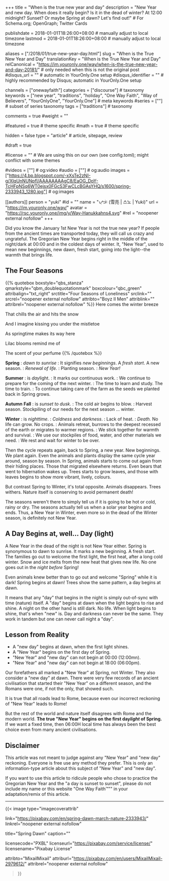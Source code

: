+++
title = "When is the true new year and day"
description = "New Year and new day. When does it really begin? Is it in the dead of winter? At 12:00 midnight? Sunset? Or maybe Spring at dawn? Let's find out!"  # For Schema.org; OpenGraph; Twitter Cards

publishdate = 2018-01-01T18:26:00+08:00                          # manually adjust to local timezone
lastmod = 2018-01-01T18:26:00+08:00                          # manually adjust to local timezone

aliases = ["/2018/01/true-new-year-day.html"]
slug = "When is the True New Year and Day"
translationKey = "When is the True New Year and Day"
relCanonical = "https://im.youronly.one/way/when-is-the-true-new-year-and-day-20181/"                           # only needed when this is not the original post
#disqus_url = ""                                                    # automatic in YourOnly.One setup
#disqus_identifier = ""                                             # highly recommended by Disqus; automatic in YourOnly.One setup

channels = ["onewayfaith"]
categories = ["discourse"]                           # taxonomy
keywords = ["new year", "traditions", "holiday", "One Way Faith", "Way of Believers", "YourOnlyOne", "YourOnly.One"]                             # meta keywords
#series = [""]                               # subset of series taxonomy
tags = ["traditions"]                                 # taxonomy

comments = true
#weight = ""

#featured = true                              # theme specific
#math = true                                  # theme specific

hidden = false
type = "article"                                                           # article, sitepage, review

#draft = true

#license = ""                                 # We are using this on our own (see config.toml); might conflict with some themes

#videos = [""]                                # og:video
#audio = [""]                                 # og:audio
images = ["https://4.bp.blogspot.com/-xXsTe2zNI-g/XlqUnNUNpfI/AAAAAAAAgC8/EaOG_DpY-TcHFpNSq6WT0ejsx0FGcS3FwCLcBGAsYHQ/s1600/spring-2333943_1280.jpg"]    # og:images

[[authors]]
person = "yuki"
#id = ""
name = "ᜌᜓᜃᜒ (雪亮 | 스노 | Yuki)"
url = "https://im.youronly.one/way/"
avatar = "https://rsc.youronly.one/img/y/Way-Hanukkahns4.svg"
#rel = "noopener external nofollow"
+++

Did you know the January 1st New Year is not the true new year? If people from the ancient times are transported today, they will call us crazy and ungrateful. The Gregorian New Year begins right in the middle of the night/dark at 00:00 and in the coldest days of winter. It, "New Year", used to mean new beginnings, new dawn, fresh start, going into the light--the warmth that brings life.

<!--more-->

## The Four Seasons

{{% quotebox boxstyle="qbs_stanza" qmarkstyle="qbm_doublequotationmark" boxcolour="qbc_green" attribalign="txt_right" srctitle="Four Seasons of Loneliness" srclink="" srcrel="noopener external nofollow" attribto="Boyz II Men" attriblink="" attribrel="noopener external nofollow" %}}
Here comes the winter breeze

That chills the air and hits the snow

And I imagine kissing you under the mistletoe

As springtime makes its way here

Lilac blooms remind me of

The scent of your perfume
{{% /quotebox %}}

**Spring**
: *dawn to sunrise*
: It signifies *new beginnings*. A *fresh start*. A new season.
: *Renewal of life.*
: Planting season.
: <em>New Year!</em>

**Summer**
: is *day*light.
: It marks our continuous work.
: We continue to prepare for the coming of the next winter.
: The time to learn and study. The time to train.
: To continue taking care of the farm as the seeds we planted back in Spring grows.

**Autumn**
**Fall**
: is *sunset to dusk*.
: The cold air begins to blow.
: Harvest season. Stockpiling of our needs for the next season … winter.

**Winter**
: is *nighttime*.
: *Coldness* and *darkness*.
: Lack of heat.
: *Death.* No life can grow. No crops.
: Animals retreat, burrows to the deepest recessed of the earth or migrates to warmer regions.
: We stick together for warmth and survival.
: We use our stockpiles of food, water, and other materials we need.
: We rest and wait for winter to be over.

Then the cycle repeats again, back to Spring, a new year. New beginnings. We plant again. Even the animals and plants display the same cycle year around, season by season. In Spring, animals starts to come out again from their hiding places. Those that migrated elsewhere returns. Even bears that went to hibernation wakes up. Trees starts to grow leaves, and those with leaves begins to show more vibrant, lively, colours.

But contrast Spring to Winter, it's total opposite. Animals disappears. Trees withers. Nature itself is conserving to avoid permanent death!

The seasons weren't there to simply tell us if it is going to be hot or cold, rainy or dry. The seasons actually tell us when a solar year begins and ends. Thus, a New Year in Winter, even more so in the dead of the Winter season, is definitely not New Year.

## A Day Begins at, well… Day (light)

A New Year in the dead of the night is not New Year either. Spring is synonymous to dawn to sunrise. It marks a new beginning. A fresh start. The families go out to welcome the first light, the first heat, after a long cold winter. Snow and ice melts from the new heat that gives new life. No one goes out in the <i>night before</i> Spring!

Even animals knew better than to go out and welcome "Spring" while it is dark! Spring begins at dawn! Trees show the same pattern, a day begins at dawn.

It means that any "day" that begins in the night is simply out-of-sync with time (nature) itself. A "day" begins at dawn when the light begins to rise and shine. A night on the other hand is still dark. No life. When light begins to shine, that's when "new" is. Day and darkness can never be the same. They work in tandem but one can never call night a "day".

## Lesson from Reality

<ul class="custom_liststyle checkmark-heavy list-green">
  <li>A "new day" begins at dawn, when the first light shines.</li>
  <li>A "New Year" begins on the first day of Spring.</li>
  <li>"New Year" and "new day" can not begin at 00:00 (12:00mn).</li>
  <li>"New Year" and "new day" can not begin at 18:00 (06:00pm).</li>
</ul>

Our forefathers all marked a "New Year" at Spring, not Winter. They also consider a "new day" at dawn. There were very few records of an ancient civilisation that started their "New Year" on a different season, and the Romans were one, if not the only, that showed such.

It is true that all roads lead to Rome, because even our incorrect reckoning of "New Year" leads to Rome!

But the rest of the world and nature itself disagrees with Rome and the modern world. <b>The true "New Year" begins on the first day<i>light</i> of Spring.</b> If we want a fixed time, then 06:00H local time has always been the best choice even from many ancient civilisations.

## Disclaimer

This article was not meant to judge against any "New Year" and "new day" reckoning. Everyone is free use any method they prefer. This is only an information-type article about this subject of "New Year" and "new day".

If you want to use this article to ridicule people who chose to practice the Gregorian New Year and the "a day is sunset to sunset", please do not include my name or this website "One Way Faith™"" in your adaptation/remix of this article.

---

{{< image
  type="imagecoverattrib"

  link="https://pixabay.com/en/spring-dawn-march-nature-2333943/"
  linkrel="noopener external nofollow"

  title="Spring Dawn"
  caption=""

  licensecode="PXBL"
  licenseurl="https://pixabay.com/service/license/"
  licensename="Pixabay License"

  attribto="MixailMixail"
  attriburl="https://pixabay.com/en/users/MixailMixail-2979612/"
  attribrel="noopener external nofollow"
>}}
